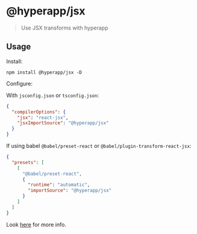 # @hyperapp/jsx

> Use JSX transforms with hyperapp

## Usage

Install:

```
npm install @hyperapp/jsx -D
```

Configure:

With `jsconfig.json` or `tsconfig.json`:

```json
{
  "compilerOptions": {
    "jsx": "react-jsx",
    "jsxImportSource": "@hyperapp/jsx"
  }
}
```

If using babel `@babel/preset-react` or `@babel/plugin-transform-react-jsx`:

```json
{
  "presets": [
    [
      "@babel/preset-react",
      {
        "runtime": "automatic",
        "importSource": "@hyperapp/jsx"
      }
    ]
  ]
}
```

Look [here](https://reactjs.org/blog/2020/09/22/introducing-the-new-jsx-transform.html#manual-babel-setup) for more info.
